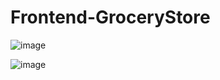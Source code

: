 # Frontend-GroceryStore

![image](https://user-images.githubusercontent.com/71555085/140707173-3a9eb3ea-adaa-435e-9562-875db7589791.png)

![image](https://user-images.githubusercontent.com/71555085/140707265-52805429-43ef-4785-ba35-e6b997694384.png)
